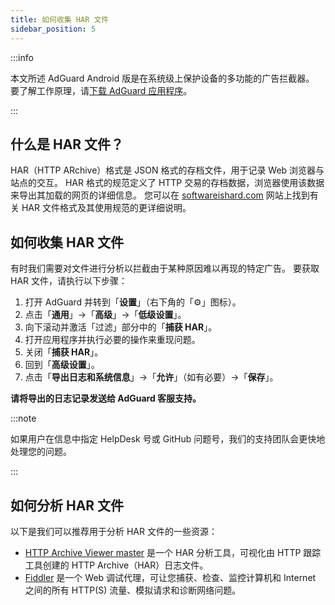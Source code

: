 ```yaml
---
title: 如何收集 HAR 文件
sidebar_position: 5
---
```


:::info

本文所述 AdGuard Android 版是在系统级上保护设备的多功能的广告拦截器。 要了解工作原理，请[下载 AdGuard 应用程序](https://agrd.io/download-kb-adblock)。

:::

## 什么是 HAR 文件？

HAR（HTTP ARchive）格式是 JSON 格式的存档文件，用于记录 Web 浏览器与站点的交互。 HAR 格式的规范定义了 HTTP 交易的存档数据，浏览器使用该数据来导出其加载的网页的详细信息。 您可以在 [softwareishard.com](http://www.softwareishard.com/blog/har-12-spec/) 网站上找到有关 HAR 文件格式及其使用规范的更详细说明。

## 如何收集 HAR 文件

有时我们需要对文件进行分析以拦截由于某种原因难以再现的特定广告。 要获取 HAR 文件，请执行以下步骤：

1. 打开 AdGuard 并转到「**设置**」（右下角的「⚙」图标）。
2. 点击「**通用**」→「**高级**」→「**低级设置**」。
3. 向下滚动并激活「过滤」部分中的「**捕获 HAR**」。
4. 打开应用程序并执行必要的操作来重现问题。
5. 关闭「**捕获 HAR**」。
6. 回到「**高级设置**」。
7. 点击「**导出日志和系统信息**」→「**允许**」（如有必要）→「**保存**」。

**请将导出的日志记录发送给 AdGuard 客服支持。**

:::note

如果用户在信息中指定 HelpDesk 号或 GitHub 问题号，我们的支持团队会更快地处理您的问题。

:::

## 如何分析 HAR 文件

以下是我们可以推荐用于分析 HAR 文件的一些资源：

- [HTTP Archive Viewer master](https://gitgrimbo.github.io/harviewer/master/) 是一个 HAR 分析工具，可视化由 HTTP 跟踪工具创建的 HTTP Archive（HAR）日志文件。
- [Fiddler](https://www.telerik.com/fiddler) 是一个 Web 调试代理，可让您捕获、检查、监控计算机和 Internet 之间的所有 HTTP(S) 流量、模拟请求和诊断网络问题。
